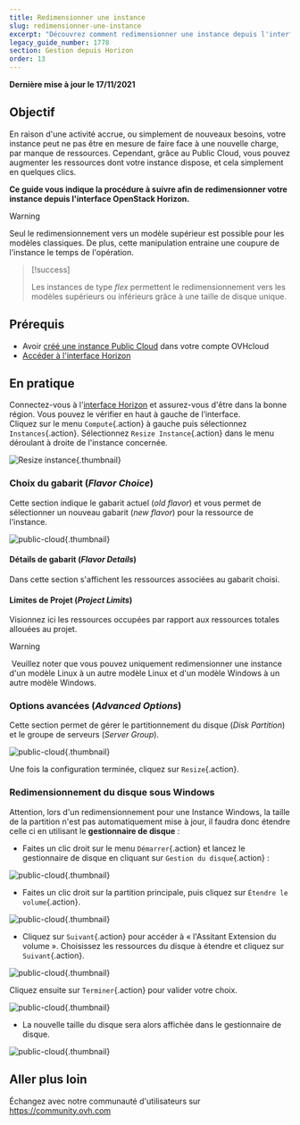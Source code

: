 ```yaml
---
title: Redimensionner une instance
slug: redimensionner-une-instance
excerpt: "Découvrez comment redimensionner une instance depuis l'interface Horizon"
legacy_guide_number: 1778
section: Gestion depuis Horizon
order: 13
---
```


**Dernière mise à jour le 17/11/2021**

## Objectif

En raison d'une activité accrue, ou simplement de nouveaux besoins, votre instance peut ne pas être en mesure de faire face à une nouvelle charge, par manque de ressources. Cependant, grâce au Public Cloud, vous pouvez augmenter les ressources dont votre instance dispose, et cela simplement en quelques clics.

**Ce guide vous indique la procédure à suivre afin de redimensionner votre instance depuis l'interface OpenStack Horizon.**

> [!warning]
>
> Seul le redimensionnement vers un modèle supérieur est possible pour les modèles classiques.
> De plus, cette manipulation entraine une coupure de l'instance le temps de l'opération.
> 

> [!success]
>
> Les instances de type *flex* permettent le redimensionnement vers les modèles supérieurs ou inférieurs grâce à une taille de disque unique.
> 

## Prérequis

- Avoir [créé une instance Public Cloud](https://docs.ovh.com/ca/fr/public-cloud/premiers-pas-instance-public-cloud/#etape-3-creer-une-instance) dans votre compte OVHcloud
- [Accéder à l'interface Horizon](../horizon/)

## En pratique

Connectez-vous à l'[interface Horizon](https://horizon.cloud.ovh.net/auth/login/) et assurez-vous d'être dans la bonne région. Vous pouvez le vérifier en haut à gauche de l’interface.</br>
Cliquez sur le menu `Compute`{.action} à gauche puis sélectionnez `Instances`{.action}. Sélectionnez `Resize Instance`{.action} dans le menu déroulant à droite de l'instance concernée.

![Resize instance](images/resizeinstance2021.png){.thumbnail}

### Choix du gabarit (*Flavor Choice*)

Cette section indique le gabarit actuel (*old flavor*) et vous permet de sélectionner un nouveau gabarit (*new flavor*) pour la ressource de l'instance.

![public-cloud](images/flavorchoice.png){.thumbnail}

#### Détails de gabarit (*Flavor Details*)

Dans cette section s'affichent les ressources associées au gabarit choisi. 

#### Limites de Projet (*Project Limits*)

Visionnez ici les ressources occupées par rapport aux ressources totales allouées au projet.

> [!warning]
> Veuillez noter que vous pouvez uniquement redimensionner une instance d'un modèle Linux à un autre modèle Linux et d'un modèle Windows à un autre modèle Windows.
>

### Options avancées (*Advanced Options*)

Cette section permet de gérer le partitionnement du disque (*Disk Partition*) et le groupe  de serveurs (*Server Group*).

![public-cloud](images/resize_advanced.png){.thumbnail}

Une fois la configuration terminée, cliquez sur `Resize`{.action}.

### Redimensionnement du disque sous Windows

Attention, lors d'un redimensionnement pour une Instance Windows, la taille de la partition n'est pas automatiquement mise à jour, il faudra donc étendre celle ci en utilisant le  **gestionnaire de disque**  :

- Faites un clic droit sur le menu `Démarrer`{.action} et lancez le gestionnaire de disque en cliquant sur `Gestion du disque`{.action} :

![public-cloud](images/2980.png){.thumbnail}

- Faites un clic droit sur la partition principale, puis cliquez sur `Étendre le volume`{.action}.

![public-cloud](images/2981a.png){.thumbnail}

- Cliquez sur `Suivant`{.action} pour accéder à « l'Assitant Extension du volume ». Choisissez les ressources du disque à étendre et cliquez sur `Suivant`{.action}. 

![public-cloud](images/2978a.png){.thumbnail}

Cliquez ensuite sur `Terminer`{.action} pour valider votre choix.

![public-cloud](images/wizard2021.png){.thumbnail}

- La nouvelle taille du disque sera alors affichée dans le gestionnaire de disque.

![public-cloud](images/2979.png){.thumbnail}

## Aller plus loin

Échangez avec notre communauté d'utilisateurs sur <https://community.ovh.com>